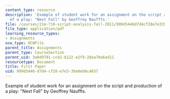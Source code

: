 ```yaml
---
content_type: resource
description: 'Example of student work for an assignment on the script and production
  of a play: "Next Fall" by Geoffrey Nauffts.'
file: /courses/21m-710-script-analysis-fall-2011/999d5446d7d4cf28e7e339a0eb0c4657_MIT21M_710F11_Paper_1.pdf
file_type: application/pdf
learning_resource_types:
- Assignments
ocw_type: OCWFile
parent_title: Assignments
parent_type: CourseSection
parent_uid: 3a8d9791-ccb2-6122-e2f9-28aa70a6ad11
resourcetype: Document
title: First Paper
uid: 999d5446-d7d4-cf28-e7e3-39a0eb0c4657
---
```

Example of student work for an assignment on the script and production of a play: "Next Fall" by Geoffrey Nauffts.

